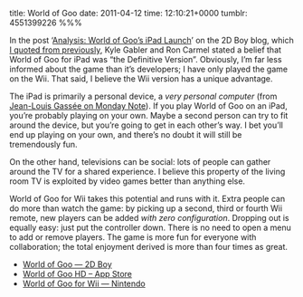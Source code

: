 title: World of Goo
date: 2011-04-12
time: 12:10:21+0000
tumblr: 4551399226
%%%

In the post ‘[Analysis: World of Goo’s iPad Launch][A]’ on the 2D Boy blog, which [I quoted from previously][D], Kyle Gabler and Ron Carmel stated a belief that World of Goo for iPad was “the Definitive Version”. Obviously, I’m far less informed about the game than it’s developers; I have only played the game on the Wii. That said, I believe the Wii version has a unique advantage.

The iPad is primarily a personal device, a *very personal computer* (from [Jean-Louis Gassée on Monday Note][MN]). If you play World of Goo on an iPad, you’re probably playing on your own. Maybe a second person can try to fit around the device, but you’re going to get in each other’s way. I bet you’ll end up playing on your own, and there’s no doubt it will still be tremendously fun.

On the other hand, televisions can be social: lots of people can gather around the TV for a shared experience. I believe this property of the living room TV is exploited by video games better than anything else.

World of Goo for Wii takes this potential and runs with it. Extra people can do more than watch the game: by picking up a second, third or fourth Wii remote, new players can be added *with zero configuration*. Dropping out is equally easy: just put the controller down. There is no need to open a menu to add or remove players. The game is more fun for everyone with collaboration; the total enjoyment derived is more than four times as great.

- [World of Goo — 2D Boy][2BG]
- [World of Goo HD – App Store][AS]
- [World of Goo for Wii — Nintendo][WOGANG]

[MN]: http://www.mondaynote.com/2010/05/02/very-personal-computing/
[A]: http://2dboy.com/2011/02/08/ipad-launch/
[D]: /post/4490169820
[WOGANG]: http://www.nintendo.com/games/detail/k55jkIxQ696XDKH6mO2rX-atLHoV3fVh
[2BG]: http://2dboy.com/games.php
[AS]: http://itunes.apple.com/us/app/world-of-goo/id401301276
